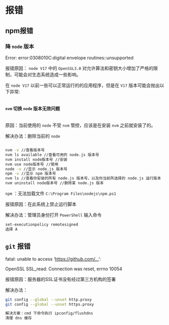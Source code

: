 # 报错

## npm报错

### 降 `node` 版本

Error: error:0308010C:digital envelope routines::unsupported

报错原因：
`node V17` 中的 `OpenSSL3.0` 对允许算法和密钥大小增加了严格的限制，可能会对生态系统造成一些影响。

在 `node V17` 以前一些可以正常运行的的应用程序，但是在 `V17` 版本可能会抛出以下异常:

<!-- ![示例](/images/npm报错.png) -->
<img :src="$withBase('/images/npm报错.png')">

#### `nvm` 切换 `node` 版本无效问题

<!-- ![示例](/images/node切换失效.png) -->
<img :src="$withBase('/images/node切换失效.png')">

原因：当前使用的 `node` 不受 `nvm` 管控，应该是在安装 `nvm` 之前就安装了的。

解决办法：删除当前的 `node`

<!-- ![示例](/images/node切换解决.png) -->
<img :src="$withBase('/images/node切换解决.png')">

```bash
nvm -v //查看版本号
nvm ls available //查看可用的 node.js 版本号
nvm install node版本号 //安装
nvm use node版本号 //使用
node -v //显示 node.js 版本号
npm -v //显示 npm 版本号
nvm ls //查看你安装的所有 node.js 版本号，以及你当前所选择的 node.js 运行版本
nvm uninstall node版本号 //删除某 node.js 版本
```

`npm` ：无法加载文件 `C:\Program Files\nodejs\npm.ps1`

报错原因：在此系统上禁止运行脚本

解决办法：管理员身份打开 `PowerShell`
输入命令

```bash
set-executionpolicy remotesigned
选择 A
```

## `git` 报错

fatal: unable to access ‘<https://github.com/…>’:

OpenSSL SSL_read: Connection was reset, errno 10054

报错原因：服务器的SSL证书没有经过第三方机构的签署

解决办法：

```bash
git config --global --unset http.proxy 
git config --global --unset https.proxy

解决方案：cmd 下命令执行 ipconfig/flushdns
清理 dns 缓存
```
